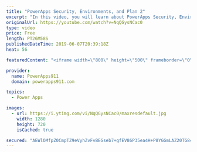 ```yaml
---
title: "PowerApps Security, Environments, and Plan 2"
excerpt: "In this video, you will learn about PowerApps Security, Environments, and how you can do it better with A plan 2 license.  Video on getting started with PowerApps SQL https://www.youtube.com/watch?v=CO6xfbjnYwc  If you need help, training, or consulting check out https://www.PowerApps911.com/training"
originalUrl: https://youtube.com/watch?v=NqQGysNCac0
type: video
price: Free
length: PT26M58S
publishedDateTime: 2019-06-07T20:39:18Z
heat: 56

featuredContent: "<iframe width=\"800\" height=\"500\" frameborder=\"0\" src=\"https://www.youtube.com/embed/NqQGysNCac0\" allow=\"accelerometer; autoplay; encrypted-media; gyroscope; picture-in-picture\" allowfullscreen></iframe>"

provider:
  name: PowerApps911
  domain: powerapps911.com

topics:
  - Power Apps

images:
  - url: https://i.ytimg.com/vi/NqQGysNCac0/maxresdefault.jpg
    width: 1280
    height: 720
    isCached: true

secured: "AEWlOMfpZ0CmpTZ9eVyhZvFvBEGseb7+gfEV86P35ea4H+P8YGGmLAZ20TG84mfGlJlhE/eh1eFizHFzo2kJxnR0xUkM04W90FRzCPdzSA/PkHePmE2ofrgeVMk2i/NjnZfvPj48vZvb/cK4YFeGRgBZACbrov0kl8U35OLw9UUdJK6/6S5LNRMUnpMhrxtSb8/0xSV6aUaClnSb7SrQN4JMO2U3SxAJVPXt2Kbl3yg3gB7jXtdCO1MIMiaqohHtCh+VQ9eYv/H820JQeRqUunfNVZdE+S787VDuz17Yd1O89iWOuzjPXoXtcznTcGCFaXLZEv2Z+dhkNM2BKlq/vlQDS/9c8DHqRO0fazSBK9JRiSENYj78OtiHwO4brdIf8pJn5P2IY567ShFObc51hTToKCpKzQvOiShaWsG+48s=;YdyVROd0rZ4ua3HQytDlDA=="
---
```


